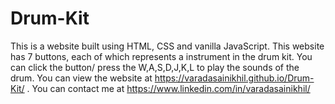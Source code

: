 # Drum-Kit
This is a website built using HTML, CSS and vanilla JavaScript. 
This website has 7 buttons, each of which represents a instrument in the drum kit.
You can click the button/ press the W,A,S,D,J,K,L to play the sounds of the drum.
You can view the website at https://varadasainikhil.github.io/Drum-Kit/ .
You can contact me at https://www.linkedin.com/in/varadasainikhil/
